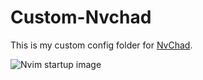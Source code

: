 # Custom-Nvchad

This is my custom config folder for [NvChad](https://nvchad.com/).

![Nvim startup image](https://i.imgur.com/pssxWUT.png)

